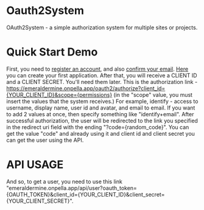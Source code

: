 # Oauth2System

OAuth2System - a simple authorization system for multiple sites or projects.

# Quick Start Demo

First, you need to [register an account](https://emeraldermine.onpella.app/registration), and also [confirm your email](https://emeraldermine.onpella.app/account/email_confirm). [Here](https://emeraldermine.onpella.app/apps) you can create your first application. After that, you will receive a CLIENT ID and a CLIENT SECRET. You'll need them later.
This is the authorization link - https://emeraldermine.onpella.app/oauth2/authorize?client_id={YOUR_CLIENT_ID}&scope={permissions} (in the "scope" value, you must insert the values that the system receives.) 
For example, identify - access to username, display name, user id and avatar, and email to email. If you want to add 2 values at once, then specify something like "identify+email". 
After successful authorization, the user will be redirected to the link you specified in the redirect uri field with the ending "?code={random_code}". You can get the value "code" and already using it and client id and client secret you can get the user using the API.

# API USAGE

And so, to get a user, you need to use this link "emeraldermine.onpella.app/api/user?oauth_token={OAUTH_TOKEN}&client_id={YOUR_CLIENT_ID}&client_secret={YOUR_CLIENT_SECRET}".
